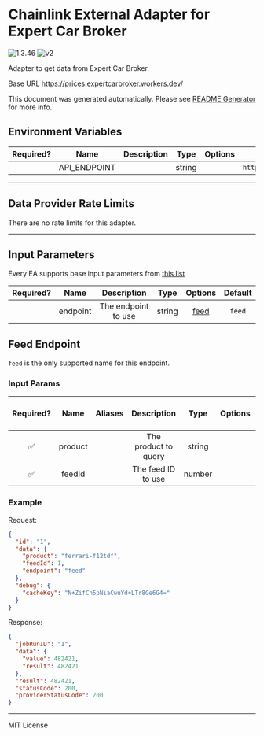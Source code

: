 # Chainlink External Adapter for Expert Car Broker

![1.3.46](https://img.shields.io/github/package-json/v/smartcontractkit/external-adapters-js?filename=packages/sources/expert-car-broker/package.json) ![v2](https://img.shields.io/badge/framework%20version-v2-blueviolet)

Adapter to get data from Expert Car Broker.

Base URL https://prices.expertcarbroker.workers.dev/

This document was generated automatically. Please see [README Generator](../../scripts#readme-generator) for more info.

## Environment Variables

| Required? |     Name     | Description |  Type  | Options |                    Default                    |
| :-------: | :----------: | :---------: | :----: | :-----: | :-------------------------------------------: |
|           | API_ENDPOINT |             | string |         | `https://prices.expertcarbroker.workers.dev/` |

---

## Data Provider Rate Limits

There are no rate limits for this adapter.

---

## Input Parameters

Every EA supports base input parameters from [this list](../../core/bootstrap#base-input-parameters)

| Required? |   Name   |     Description     |  Type  |        Options         | Default |
| :-------: | :------: | :-----------------: | :----: | :--------------------: | :-----: |
|           | endpoint | The endpoint to use | string | [feed](#feed-endpoint) | `feed`  |

## Feed Endpoint

`feed` is the only supported name for this endpoint.

### Input Params

| Required? |  Name   | Aliases |     Description      |  Type  | Options | Default | Depends On | Not Valid With |
| :-------: | :-----: | :-----: | :------------------: | :----: | :-----: | :-----: | :--------: | :------------: |
|    ✅     | product |         | The product to query | string |         |         |            |                |
|    ✅     | feedId  |         |  The feed ID to use  | number |         |         |            |                |

### Example

Request:

```json
{
  "id": "1",
  "data": {
    "product": "ferrari-f12tdf",
    "feedId": 1,
    "endpoint": "feed"
  },
  "debug": {
    "cacheKey": "N+ZifCh5pNiaCwuYd+LTr8Ge6G4="
  }
}
```

Response:

```json
{
  "jobRunID": "1",
  "data": {
    "value": 482421,
    "result": 482421
  },
  "result": 482421,
  "statusCode": 200,
  "providerStatusCode": 200
}
```

---

MIT License
